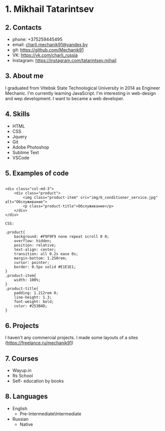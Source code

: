 # 1. Mikhail Tatarintsev
## 2. Contacts
 * phone: +375259445495
 * email: <charli.mechanik91@yandex.by>
 * git: <https://github.com/Mechanik91>
 * VK: <https://vk.com/charli_russia>
 * Instagram: <https://instagram.com/tatarintsev.mihail>
## 3. About me
 I graduated from Vitebsk State Technological University in 2014 as Engineer Mechanic. I'm currently learning JavaScript. I'm interesting in web-design and wep development. I want to became a web developer.
## 4. Skills
 * HTML
 * CSS
 * Jquery
 * Git
 * Adobe Photoshop
 * Sublime Text
 * VSCode
## 5. Examples of code
```HTML:

<div class="col-md-3">
	<div class="product">
		<img class="product-item" src="img/6_conditioner_service.jpg" alt="Обслуживание">
		<p class="product-title">Обслуживание</p>
	</div>
</div>

CSS:

.product{
	background: #F9F9F9 none repeat scroll 0 0;
	overflow: hidden;
	position: relative;
	text-align: center;
	transition: all 0.2s ease 0s;
	margin-bottom: 1.250rem;
	cursor: pointer;
	border: 0.5px solid #E1E1E1;
}
.product-item{
	width: 100%;
}
.product-title{
	padding: 1.212rem 0;
	line-height: 1.3;
	font-weight: bold;
	color: #253B4D;
}
```
## 6. Projects
I haven't any commercial projects. I made some layouts of a sites (<https://freelance.ru/mechanik91>)
## 7. Courses
* Wayup.in
* Rs School
* Self- education by books
## 8. Languages
* English
  * Pre-Intermediate\Intermediate
* Russian
  * Native
